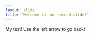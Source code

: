 ```yaml
---
layout: slide
title: “Welcome to our second slide!”
---
```

My test!
Use the left arrow to go back!
